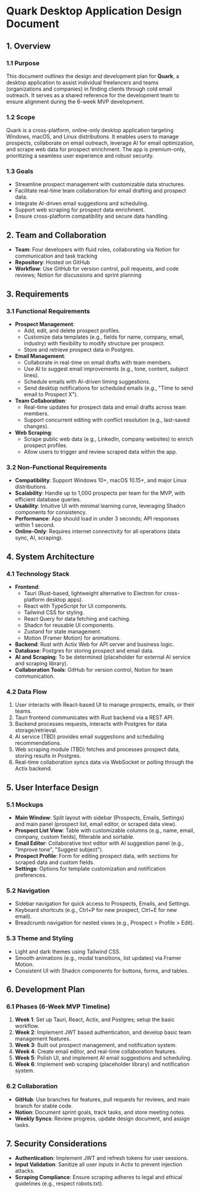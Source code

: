 # Quark Desktop Application Design Document

## 1. Overview

### 1.1 Purpose

This document outlines the design and development plan for **Quark**, a desktop application to assist individual freelancers and teams (organizations and companies) in finding clients through cold email outreach. It serves as a shared reference for the development team to ensure alignment during the 6-week MVP development.

### 1.2 Scope

Quark is a cross-platform, online-only desktop application targeting Windows, macOS, and Linux distributions. It enables users to manage prospects, collaborate on email outreach, leverage AI for email optimization, and scrape web data for prospect enrichment. The app is premium-only, prioritizing a seamless user experience and robust security.

### 1.3 Goals

- Streamline prospect management with customizable data structures.
- Facilitate real-time team collaboration for email drafting and prospect data.
- Integrate AI-driven email suggestions and scheduling.
- Support web scraping for prospect data enrichment.
- Ensure cross-platform compatibility and secure data handling.

## 2. Team and Collaboration

- **Team**: Four developers with fluid roles, collaborating via Notion for communication and task tracking
- **Repository**: Hosted on GitHub
- **Workflow**: Use GitHub for version control, pull requests, and code reviews; Notion for discussions and sprint planning

## 3. Requirements

### 3.1 Functional Requirements

- **Prospect Management**:
  - Add, edit, and delete prospect profiles.
  - Customize data templates (e.g., fields for name, company, email, industry) with flexibility to modify structure per prospect.
  - Store and retrieve prospect data in Postgres.
- **Email Management**:
  - Collaborate in real-time on email drafts with team members.
  - Use AI to suggest email improvements (e.g., tone, content, subject lines).
  - Schedule emails with AI-driven timing suggestions.
  - Send desktop notifications for scheduled emails (e.g., "Time to send email to Prospect X").
- **Team Collaboration**:
  - Real-time updates for prospect data and email drafts across team members.
  - Support concurrent editing with conflict resolution (e.g., last-saved changes).
- **Web Scraping**:
  - Scrape public web data (e.g., LinkedIn, company websites) to enrich prospect profiles.
  - Allow users to trigger and review scraped data within the app.

### 3.2 Non-Functional Requirements

- **Compatibility**: Support Windows 10+, macOS 10.15+, and major Linux distributions.
- **Scalability**: Handle up to 1,000 prospects per team for the MVP, with efficient database queries.
- **Usability**: Intuitive UI with minimal learning curve, leveraging Shadcn components for consistency.
- **Performance**: App should load in under 3 seconds; API responses within 1 second.
- **Online-Only**: Requires internet connectivity for all operations (data sync, AI, scraping).

## 4. System Architecture

### 4.1 Technology Stack

- **Frontend**:
  - Tauri (Rust-based, lightweight alternative to Electron for cross-platform desktop apps).
  - React with TypeScript for UI components.
  - Tailwind CSS for styling.
  - React Query for data fetching and caching.
  - Shadcn for reusable UI components.
  - Zustand for state management.
  - Motion (Framer Motion) for animations.
- **Backend**: Rust with Actix Web for API server and business logic.
- **Database**: Postgres for storing prospect and email data.
- **AI and Scraping**: To be determined (placeholder for external AI service and scraping library).
- **Collaboration Tools**: GitHub for version control, Notion for team communication.

### 4.2 Data Flow

1. User interacts with React-based UI to manage prospects, emails, or their teams.
2. Tauri frontend communicates with Rust backend via a REST API.
3. Backend processes requests, interacts with Postgres for data storage/retrieval.
4. AI service (TBD) provides email suggestions and scheduling recommendations.
5. Web scraping module (TBD) fetches and processes prospect data, storing results in Postgres.
6. Real-time collaboration syncs data via WebSocket or polling through the Actix backend.

## 5. User Interface Design

### 5.1 Mockups

- **Main Window**: Split layout with sidebar (Prospects, Emails, Settings) and main panel (prospect list, email editor, or scraped data view).
- **Prospect List View**: Table with customizable columns (e.g., name, email, company, custom fields), filterable and sortable.
- **Email Editor**: Collaborative text editor with AI suggestion panel (e.g., "Improve tone", "Suggest subject").
- **Prospect Profile**: Form for editing prospect data, with sections for scraped data and custom fields.
- **Settings**: Options for template customization and notification preferences.

### 5.2 Navigation

- Sidebar navigation for quick access to Prospects, Emails, and Settings.
- Keyboard shortcuts (e.g., Ctrl+P for new prospect, Ctrl+E for new email).
- Breadcrumb navigation for nested views (e.g., Prospect > Profile > Edit).

### 5.3 Theme and Styling

- Light and dark themes using Tailwind CSS.
- Smooth animations (e.g., modal transitions, list updates) via Framer Motion.
- Consistent UI with Shadcn components for buttons, forms, and tables.

## 6. Development Plan

### 6.1 Phases (6-Week MVP Timeline)

1. **Week 1**: Set up Tauri, React, Actix, and Postgres; setup the basic workflow.
2. **Week 2**: Implement JWT based authentication, and develop basic team management features.
3. **Week 3**: Built out prospect management, and notification system.
4. **Week 4**: Create email editor, and real-time collaboration features.
5. **Week 5**: Polish UI, and implement AI email suggestions and scheduling.
6. **Week 6**: Implement web scraping (placeholder library) and notification system.

### 6.2 Collaboration

- **GitHub**: Use branches for features, pull requests for reviews, and main branch for stable code.
- **Notion**: Document sprint goals, track tasks, and store meeting notes.
- **Weekly Syncs**: Review progress, update design document, and assign tasks.

## 7. Security Considerations

- **Authentication**: Implement JWT and refresh tokens for user sessions.
- **Input Validation**: Sanitize all user inputs in Actix to prevent injection attacks.
- **Scraping Compliance**: Ensure scraping adheres to legal and ethical guidelines (e.g., respect robots.txt).
